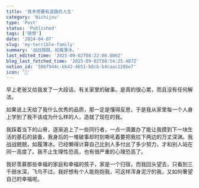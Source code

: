```yaml
---
title: '我多想要有退路的人生'
category: 'Nichijou'
type: 'Post'
status: 'Published'
tags: ['随想']
date: '2024-04-07'
slug: 'my-terrible-family'
summary: '战战兢兢，如履薄冰。'
last_edited_time: '2025-09-02T08:22:00.000Z'
blog_last_fetched_time: '2025-09-02T08:54:25.487Z'
notion_id: '586f944c-bb42-4651-b8cb-b4caac128be7'
icon: '🏸'
---
```


早上老爸又给我发了一大段话，有关家里的破事。是真的很心累，而且没有任何解法。

如果说上天给了我什么优秀的品质，那一定是懂得反思，于是我从家里每一个人身上学到了我不该成为什么样的人，造就了现在的我。

我踩着当下的山脊，逐渐追上了一些同行者，一点一滴置办了能让我摸到下一块生活的基石的装备，我身后的一堆破事却时刻嘶吼着要把我拉下两边的万丈深渊。我战战兢兢，如履薄冰。已经懒得计算自己比别人多付出了多少努力，才和别人站在同一高度了。我不止生理性恐高，也有很严重的心理恐高了。

我好羡慕那些幸福的家庭和幸福的孩子，家是一个归宿，而我回头望去，只看到三千弱水深，飞鸟不过。我好想有个人能抱抱我，可这样浑身泥泞的我，又如何奢望自己的幸福呢。
